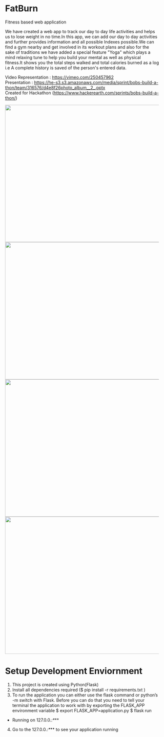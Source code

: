 # FatBurn
Fitness based web application

We have created a web app to track our day to day life activities and helps us to lose weight in no time.In this app, we can add our day to day activities and further provides information and all possible Indexes possible.We can find a gym nearby and get involved in its workout plans and also for the sake of traditions we have added a special feature "Yoga" which plays a mind relaxing tune to help you build your mental as well as physical fitness.It shows you the total steps walked and total calories burned as a log i.e A complete history is saved of the person's entered data.

Video Representation : https://vimeo.com/250457962
<br>
Presentation : https://he-s3.s3.amazonaws.com/media/sprint/bobs-build-a-thon/team/316576/d4e8f26photo_album__2_.pptx
<br>
Created for Hackathon (https://www.hackerearth.com/sprints/bobs-build-a-thon/)

<img src = "https://he-s3.s3.amazonaws.com/media/sprint/bobs-build-a-thon/team/316576/798defchomepage.png" height = 450 width = 800)/>

<img src = "https://he-s3.s3.amazonaws.com/media/sprint/bobs-build-a-thon/team/316576/807eed7map.png" height = 450 width = 800)/>

<img src = "https://he-s3.s3.amazonaws.com/media/sprint/bobs-build-a-thon/team/316576/898977fyoga.png" height = 450 width = 800)/>

<img src = "https://he-s3.s3.amazonaws.com/media/sprint/bobs-build-a-thon/team/316576/b689074exercise.png" height = 450 width = 800)/>

# Setup Development Enviornment
1. This project is created using Python(Flask)
2. Install all dependencies required ($ pip install -r requirements.txt )
3. To run the application you can either use the flask command or python’s -m switch with Flask. Before you can do that you need to tell your terminal the application to work with by exporting the FLASK_APP environment variable
$ export FLASK_APP=application.py
$ flask run
  * Running on 127.0.0.*:\****
4. Go to the 127.0.0.*:\**** to see your application running

